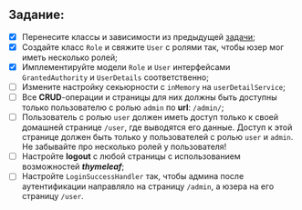## Задание:

* [x] Перенесите классы и зависимости из предыдущей [задачи](https://github.com/Zanz1barra/JavaPP_3.1.1_SpringBoot);
* [x] Создайте класс `Role` и свяжите `User` с ролями так, чтобы юзер мог иметь несколько ролей;
* [x] Имплементируйте модели `Role` и `User` интерфейсами `GrantedAuthority` и `UserDetails` соответственно;
* [ ] Измените настройку секьюрности с `inMemory` на `userDetailService`;
* [ ] Все **CRUD**-операции и страницы для них должны быть доступны только пользователю с ролью `admin` по **url**: `/admin/`;
* [ ] Пользователь с ролью `user` должен иметь доступ только к своей домашней странице `/user`, где выводятся его данные. Доступ к этой странице должен быть только у пользователей с ролью `user` и `admin`. Не забывайте про несколько ролей у пользователя!
* [ ] Настройте **logout** с любой страницы с использованием возможностей ***thymeleaf***;
* [ ] Настройте `LoginSuccessHandler` так, чтобы админа после аутентификации направляло на страницу `/admin`, а юзера на его страницу `/user`.

